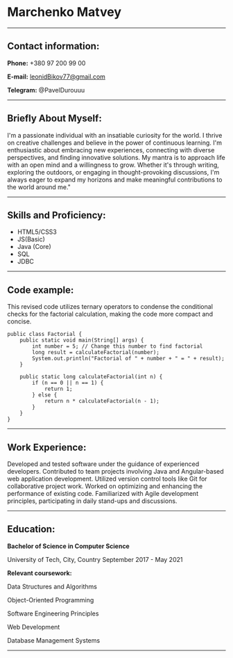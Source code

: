 # Marchenko Matvey

***

## Contact information:

**Phone:** +380 97 200 99 00

**E-mail:** leonidBikov77@gmail.com

**Telegram:** @PavelDurouuu
***

## Briefly About Myself:

I'm a passionate individual with an insatiable curiosity for the world. I
thrive on creative challenges and believe in the power of continuous learning.
I'm enthusiastic about embracing new experiences,
connecting with diverse perspectives, and finding innovative solutions.
My mantra is to approach life with an open mind and a willingness to grow.
Whether it's through writing, exploring the outdoors, or engaging in thought-provoking discussions,
I'm always eager to expand my horizons and make meaningful contributions to the world around me."
***

## Skills and Proficiency:
* HTML5/CSS3
* JS(Basic)
* Java (Core)
* SQL
* JDBC

***
## Code example:

This revised code utilizes ternary operators to 
condense the conditional checks for the factorial calculation, 
making the code more compact and concise.
```
public class Factorial {
    public static void main(String[] args) {
        int number = 5; // Change this number to find factorial
        long result = calculateFactorial(number);
        System.out.println("Factorial of " + number + " = " + result);
    }

    public static long calculateFactorial(int n) {
        if (n == 0 || n == 1) {
            return 1;
        } else {
            return n * calculateFactorial(n - 1);
        }
    }
}
```
***
## Work Experience:

Developed and tested software under the guidance of experienced developers.
Contributed to team projects involving Java and Angular-based web application development.
Utilized version control tools like Git for collaborative project work.
Worked on optimizing and enhancing the performance of existing code.
Familiarized with Agile development principles, participating in daily stand-ups and discussions.
***
## Education:
**Bachelor of Science in Computer Science**

University of Tech, City, Country
September 2017 - May 2021

**Relevant coursework:**

Data Structures and Algorithms

Object-Oriented Programming

Software Engineering Principles

Web Development

Database Management Systems
***